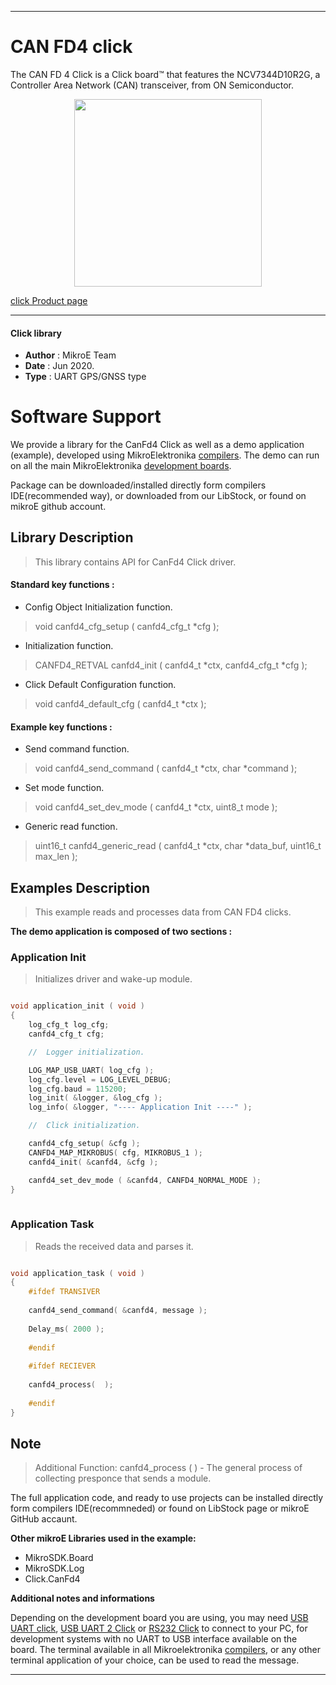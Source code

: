 
---
# CAN FD4 click

The CAN FD 4 Click is a Click board™ that features the NCV7344D10R2G, a Controller Area Network (CAN) transceiver, from ON Semiconductor.

<p align="center">
  <img src="@{CLICK_IMAGE_LINK}" height=300px>
</p>

[click Product page](https://www.mikroe.com/can-fd-4-click)

---


#### Click library 

- **Author**        : MikroE Team
- **Date**          : Jun 2020.
- **Type**          : UART GPS/GNSS type


# Software Support

We provide a library for the CanFd4 Click 
as well as a demo application (example), developed using MikroElektronika 
[compilers](http://shop.mikroe.com/compilers). 
The demo can run on all the main MikroElektronika [development boards](http://shop.mikroe.com/development-boards).

Package can be downloaded/installed directly form compilers IDE(recommended way), or downloaded from our LibStock, or found on mikroE github account. 

## Library Description

> This library contains API for CanFd4 Click driver.

#### Standard key functions :

- Config Object Initialization function.
> void canfd4_cfg_setup ( canfd4_cfg_t *cfg ); 
 
- Initialization function.
> CANFD4_RETVAL canfd4_init ( canfd4_t *ctx, canfd4_cfg_t *cfg );

- Click Default Configuration function.
> void canfd4_default_cfg ( canfd4_t *ctx );


#### Example key functions :

- Send command function.
> void canfd4_send_command ( canfd4_t *ctx, char *command );
 
- Set mode function.
> void canfd4_set_dev_mode ( canfd4_t *ctx, uint8_t mode );

- Generic read function.
> uint16_t canfd4_generic_read ( canfd4_t *ctx, char *data_buf, uint16_t max_len );

## Examples Description

> This example reads and processes data from CAN FD4 clicks.

**The demo application is composed of two sections :**

### Application Init 

> Initializes driver and wake-up module.

```c

void application_init ( void )
{
    log_cfg_t log_cfg;
    canfd4_cfg_t cfg;

    //  Logger initialization.

    LOG_MAP_USB_UART( log_cfg );
    log_cfg.level = LOG_LEVEL_DEBUG;
    log_cfg.baud = 115200;
    log_init( &logger, &log_cfg );
    log_info( &logger, "---- Application Init ----" );

    //  Click initialization.

    canfd4_cfg_setup( &cfg );
    CANFD4_MAP_MIKROBUS( cfg, MIKROBUS_1 );
    canfd4_init( &canfd4, &cfg );

    canfd4_set_dev_mode ( &canfd4, CANFD4_NORMAL_MODE );
}
  
```

### Application Task

> Reads the received data and parses it.

```c

void application_task ( void )
{
    #ifdef TRANSIVER
    
    canfd4_send_command( &canfd4, message );
        
    Delay_ms( 2000 );
    
    #endif
     
    #ifdef RECIEVER
    
    canfd4_process(  );
     
    #endif
}

```

## Note

>  Additional Function:
>       canfd4_process ( ) - The general process of collecting presponce 
>                            that sends a module.

The full application code, and ready to use projects can be  installed directly form compilers IDE(recommneded) or found on LibStock page or mikroE GitHub accaunt.

**Other mikroE Libraries used in the example:** 

- MikroSDK.Board
- MikroSDK.Log
- Click.CanFd4

**Additional notes and informations**

Depending on the development board you are using, you may need 
[USB UART click](http://shop.mikroe.com/usb-uart-click), 
[USB UART 2 Click](http://shop.mikroe.com/usb-uart-2-click) or 
[RS232 Click](http://shop.mikroe.com/rs232-click) to connect to your PC, for 
development systems with no UART to USB interface available on the board. The 
terminal available in all Mikroelektronika 
[compilers](http://shop.mikroe.com/compilers), or any other terminal application 
of your choice, can be used to read the message.



---
